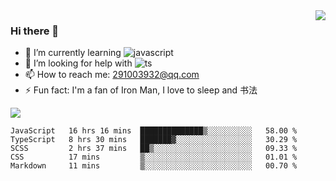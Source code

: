 <img align='right' src='https://github-readme-stats.vercel.app/api?username=niaogege&show_icons=true&theme=radical'/>

### Hi there 👋

- 🌱 I’m currently learning ![javascript](https://img.shields.io/badge/javacript-learn-orange)
- 🤔 I’m looking for help with ![ts](https://img.shields.io/badge/ts-learn-yellow)
- 📫 How to reach me: 291003932@qq.com
- ⚡ Fun fact:  I'm a fan of Iron Man, I love to sleep and 书法

![](https://github-readme-stats.vercel.app/api/top-langs/?username=niaogege&layout=compact)

<!--START_SECTION:waka-->
```text
JavaScript   16 hrs 16 mins  ██████████████▒░░░░░░░░░░   58.00 % 
TypeScript   8 hrs 30 mins   ███████▓░░░░░░░░░░░░░░░░░   30.29 % 
SCSS         2 hrs 37 mins   ██▒░░░░░░░░░░░░░░░░░░░░░░   09.33 % 
CSS          17 mins         ▒░░░░░░░░░░░░░░░░░░░░░░░░   01.01 % 
Markdown     11 mins         ▒░░░░░░░░░░░░░░░░░░░░░░░░   00.70 % 
```
<!--END_SECTION:waka-->
